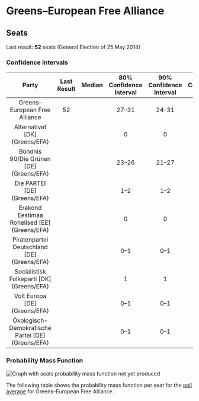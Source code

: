 # Greens–European Free Alliance

## Seats

Last result: **52** seats (General Election of 25 May 2014)

### Confidence Intervals

| Party | Last Result | Median | 80% Confidence Interval | 90% Confidence Interval | 95% Confidence Interval | 99% Confidence Interval |
|:-----:|:-----------:|:------:|:-----------------------:|:-----------------------:|:-----------------------:|:-----------------------:|
| Greens–European Free Alliance | 52 |  | 27–31 | 24–31 | 24–31 | 24–32 |
| Alternativet [DK] (Greens/EFA) | |  | 0 | 0 | 0–1 | 0–1 |
| Bündnis 90/Die Grünen [DE] (Greens/EFA) | |  | 23–26 | 21–27 | 21–28 | 21–28 |
| Die PARTEI [DE] (Greens/EFA) | |  | 1–2 | 1–2 | 1–2 | 1–3 |
| Erakond Eestimaa Rohelised [EE] (Greens/EFA) | |  | 0 | 0 | 0 | 0 |
| Piratenpartei Deutschland [DE] (Greens/EFA) | |  | 0–1 | 0–1 | 0–1 | 0–1 |
| Socialistisk Folkeparti [DK] (Greens/EFA) | |  | 1 | 1 | 1 | 1–2 |
| Volt Europa [DE] (Greens/EFA) | |  | 0–1 | 0–1 | 0–1 | 0–1 |
| Ökologisch-Demokratische Partei [DE] (Greens/EFA) | |  | 0–1 | 0–1 | 0–1 | 0–1 |

### Probability Mass Function

![Graph with seats probability mass function not yet produced](average-2019-07-31-seats-pmf-greens–europeanfreealliance.png "Seats Probability Mass Function")

The following table shows the probability mass function per seat for the [poll average](average-2019-07-31.html) for Greens–European Free Alliance.

